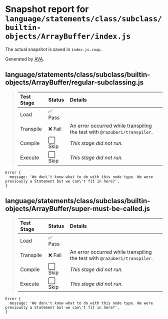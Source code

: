 # Snapshot report for `language/statements/class/subclass/builtin-objects/ArrayBuffer/index.js`

The actual snapshot is saved in `index.js.snap`.

Generated by [AVA](https://avajs.dev).

## language/statements/class/subclass/builtin-objects/ArrayBuffer/regular-subclassing.js

> | Test Stage | Status | Details |
> | :-- | :-- | :-- |
> | Load | ✅ Pass |  |
> | Transpile | ❌ Fail | An error occurred while transpiling the test with `@razuberi/transpiler`. |
> | Compile | ⬜ Skip | *This stage did not run.* |
> | Execute | ⬜ Skip | *This stage did not run.* |

    Error {
      message: 'We don\'t know what to do with this node type. We were previously a Statement but we can\'t fit in here?',
    }

## language/statements/class/subclass/builtin-objects/ArrayBuffer/super-must-be-called.js

> | Test Stage | Status | Details |
> | :-- | :-- | :-- |
> | Load | ✅ Pass |  |
> | Transpile | ❌ Fail | An error occurred while transpiling the test with `@razuberi/transpiler`. |
> | Compile | ⬜ Skip | *This stage did not run.* |
> | Execute | ⬜ Skip | *This stage did not run.* |

    Error {
      message: 'We don\'t know what to do with this node type. We were previously a Statement but we can\'t fit in here?',
    }
